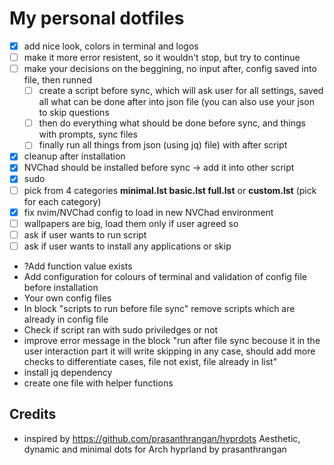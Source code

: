 # My personal dotfiles

- [x] add nice look, colors in terminal and logos
- [ ] make it more error resistent, so it wouldn't stop, but try to continue
- [ ] make your decisions on the beggining, no input after, config saved into file, then runned
    - [ ] create a script before sync, which will ask user for all settings, saved all what can be done after into json file (you can also use your json to skip questions 
    - [ ] then do everything what should be done before sync, and things with prompts, sync files
    - [ ] finally run all things from json (using jq) file) with after script
- [x] cleanup after installation
- [x] NVChad should be installed before sync -> add it into other script
- [x] sudo
- [ ] pick from 4 categories **minimal.lst basic.lst full.lst** or **custom.lst** (pick for each category)
- [x] fix nvim/NVChad config to load in new NVChad environment
- [ ] wallpapers are big, load them only if user agreed so
- [ ] ask if user wants to run script
- [ ] ask if user wants to install any applications or skip

- ?Add function value exists
- Add configuration for colours of terminal and validation of config file before installation
- Your own config files
- In block "scripts to run before file sync" remove scripts which are already in config file
- Check if script ran with sudo priviledges or not 
- improve error message in the block "run after file sync becouse it in the user interaction part it will write skipping in any case, should add more checks to differentiate cases, file not exist, file already in list"
- install jq dependency
- create one file with helper functions


## Credits

- inspired by https://github.com/prasanthrangan/hyprdots Aesthetic, dynamic and minimal dots for Arch hyprland by prasanthrangan
